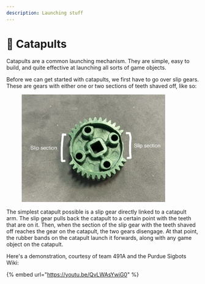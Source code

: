 ```yaml
---
description: Launching stuff
---
```


# 🏹 Catapults

Catapults are a common launching mechanism. They are simple, easy to build, and quite effective at launching all sorts of game objects.

Before we can get started with catapults, we first have to go over slip gears. These are gears with either one or two sections of teeth shaved off, like so:

<figure><img src="../../../.gitbook/assets/IMG_2265.jpeg" alt="" width="375"><figcaption></figcaption></figure>

The simplest catapult possible is a slip gear directly linked to a catapult arm. The slip gear pulls back the catapult to a certain point with the teeth that are on it. Then, when the section of the slip gear with the teeth shaved off reaches the gear on the catapult, the two gears disengage. At that point, the rubber bands on the catapult launch it forwards, along with any game object on the catapult.

Here's a demonstration, courtesy of team 491A and the Purdue Sigbots Wiki:

{% embed url="https://youtu.be/QvLWAsYwiG0" %}
